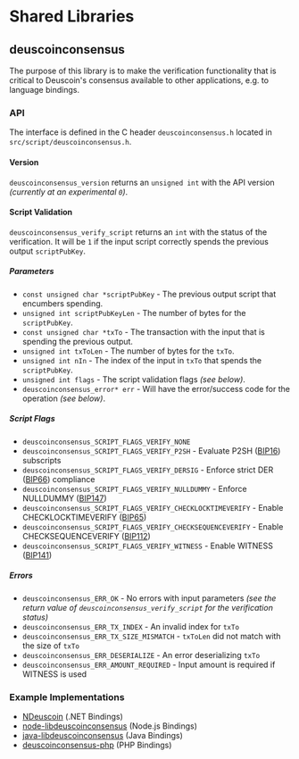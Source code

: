 Shared Libraries
================

## deuscoinconsensus

The purpose of this library is to make the verification functionality that is critical to Deuscoin's consensus available to other applications, e.g. to language bindings.

### API

The interface is defined in the C header `deuscoinconsensus.h` located in  `src/script/deuscoinconsensus.h`.

#### Version

`deuscoinconsensus_version` returns an `unsigned int` with the API version *(currently at an experimental `0`)*.

#### Script Validation

`deuscoinconsensus_verify_script` returns an `int` with the status of the verification. It will be `1` if the input script correctly spends the previous output `scriptPubKey`.

##### Parameters
- `const unsigned char *scriptPubKey` - The previous output script that encumbers spending.
- `unsigned int scriptPubKeyLen` - The number of bytes for the `scriptPubKey`.
- `const unsigned char *txTo` - The transaction with the input that is spending the previous output.
- `unsigned int txToLen` - The number of bytes for the `txTo`.
- `unsigned int nIn` - The index of the input in `txTo` that spends the `scriptPubKey`.
- `unsigned int flags` - The script validation flags *(see below)*.
- `deuscoinconsensus_error* err` - Will have the error/success code for the operation *(see below)*.

##### Script Flags
- `deuscoinconsensus_SCRIPT_FLAGS_VERIFY_NONE`
- `deuscoinconsensus_SCRIPT_FLAGS_VERIFY_P2SH` - Evaluate P2SH ([BIP16](https://github.com/deuscoin/bips/blob/master/bip-0016.mediawiki)) subscripts
- `deuscoinconsensus_SCRIPT_FLAGS_VERIFY_DERSIG` - Enforce strict DER ([BIP66](https://github.com/deuscoin/bips/blob/master/bip-0066.mediawiki)) compliance
- `deuscoinconsensus_SCRIPT_FLAGS_VERIFY_NULLDUMMY` - Enforce NULLDUMMY ([BIP147](https://github.com/deuscoin/bips/blob/master/bip-0147.mediawiki))
- `deuscoinconsensus_SCRIPT_FLAGS_VERIFY_CHECKLOCKTIMEVERIFY` - Enable CHECKLOCKTIMEVERIFY ([BIP65](https://github.com/deuscoin/bips/blob/master/bip-0065.mediawiki))
- `deuscoinconsensus_SCRIPT_FLAGS_VERIFY_CHECKSEQUENCEVERIFY` - Enable CHECKSEQUENCEVERIFY ([BIP112](https://github.com/deuscoin/bips/blob/master/bip-0112.mediawiki))
- `deuscoinconsensus_SCRIPT_FLAGS_VERIFY_WITNESS` - Enable WITNESS ([BIP141](https://github.com/deuscoin/bips/blob/master/bip-0141.mediawiki))

##### Errors
- `deuscoinconsensus_ERR_OK` - No errors with input parameters *(see the return value of `deuscoinconsensus_verify_script` for the verification status)*
- `deuscoinconsensus_ERR_TX_INDEX` - An invalid index for `txTo`
- `deuscoinconsensus_ERR_TX_SIZE_MISMATCH` - `txToLen` did not match with the size of `txTo`
- `deuscoinconsensus_ERR_DESERIALIZE` - An error deserializing `txTo`
- `deuscoinconsensus_ERR_AMOUNT_REQUIRED` - Input amount is required if WITNESS is used

### Example Implementations
- [NDeuscoin](https://github.com/NicolasDorier/NDeuscoin/blob/master/NDeuscoin/Script.cs#L814) (.NET Bindings)
- [node-libdeuscoinconsensus](https://github.com/bitpay/node-libdeuscoinconsensus) (Node.js Bindings)
- [java-libdeuscoinconsensus](https://github.com/dexX7/java-libdeuscoinconsensus) (Java Bindings)
- [deuscoinconsensus-php](https://github.com/Bit-Wasp/deuscoinconsensus-php) (PHP Bindings)
